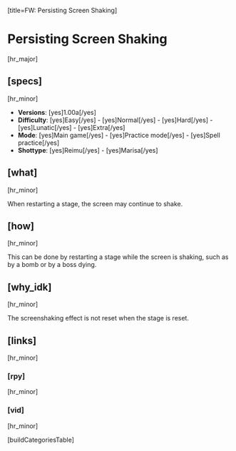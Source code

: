 [title=FW: Persisting Screen Shaking]
# Persisting Screen Shaking
[hr_major]

## [specs]  
[hr_minor]

* **Versions**: [yes]1.00a[/yes]
* **Difficulty**: [yes]Easy[/yes] - [yes]Normal[/yes] - [yes]Hard[/yes] - [yes]Lunatic[/yes] - [yes]Extra[/yes]
* **Mode**: [yes]Main game[/yes] - [yes]Practice mode[/yes] - [yes]Spell practice[/yes]  
* **Shottype**: [yes]Reimu[/yes] - [yes]Marisa[/yes]

## [what]
[hr_minor]

When restarting a stage, the screen may continue to shake.

## [how]
[hr_minor]

This can be done by restarting a stage while the screen is shaking, such as by a bomb or by a boss dying.

## [why_idk]
[hr_minor]

The screenshaking effect is not reset when the stage is reset.

## [links]
[hr_minor]
### [rpy]
[hr_minor]

### [vid]
[hr_minor]


[buildCategoriesTable]